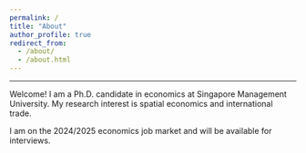```yaml
---
permalink: /
title: "About"
author_profile: true
redirect_from: 
  - /about/
  - /about.html
---
```



---
Welcome! I am a Ph.D. candidate in economics at Singapore Management University. My research interest is spatial economics and international trade. 

I am on the 2024/2025 economics job market and will be available for interviews.
